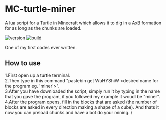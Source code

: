 # MC-turtle-miner

A lua script for a Turtle in Minecraft which allows it to dig in a AxB formation for as long as the chunks are loaded.

![version](https://img.shields.io/badge/version-v1.0-red) ![build](https://img.shields.io/badge/built%20with-lua-red?logo=lua)

One of my first codes ever written.


## How to use
1.First open up a turtle terminal. \
2.Then type in this command "pastebin get WuHYShiW <desired name for the program eg. 'miner'>". \
3.After you have downloaded the script, simply run it by typing in the name that you gave the program, if you followed my example it woudl be "miner". \
4.After the program opens, fill in the blocks that are asked (the number of blocks are asked in every direction making a shape of a cube). And thats it now you can preload chunks and have a bot do your mining. \
